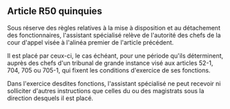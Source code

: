 Article R50 quinquies
----
Sous réserve des règles relatives à la mise à disposition et au détachement des
fonctionnaires, l'assistant spécialisé relève de l'autorité des chefs de la cour
d'appel visée à l'alinéa premier de l'article précédent.

Il est placé par ceux-ci, le cas échéant, pour une période qu'ils déterminent,
auprès des chefs d'un tribunal de grande instance visé aux articles 52-1, 704,
705 ou 705-1, qui fixent les conditions d'exercice de ses fonctions.

Dans l'exercice desdites fonctions, l'assistant spécialisé ne peut recevoir ni
solliciter d'autres instructions que celles du ou des magistrats sous la
direction desquels il est placé.

